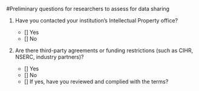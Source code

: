 #Preliminary questions for researchers to assess for data sharing 

1. Have you contacted your institution’s Intellectual Property office?
   + [] Yes
   + [] No
  
2. Are there third-party agreements or funding restrictions (such as CIHR, NSERC, industry partners)?
   + [] Yes
   + [] No
   + [] If yes, have you reviewed and complied with the terms? 
